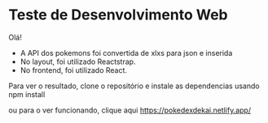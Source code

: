 # Teste de Desenvolvimento Web

Olá! 

- A API dos pokemons foi convertida de xlxs para json e inserida
- No layout, foi utilizado Reactstrap. 
- No frontend, foi utilizado React.

Para ver o resultado, clone o repositório e instale as dependencias usando npm install

ou para o ver funcionando, clique aqui https://pokedexdekai.netlify.app/
